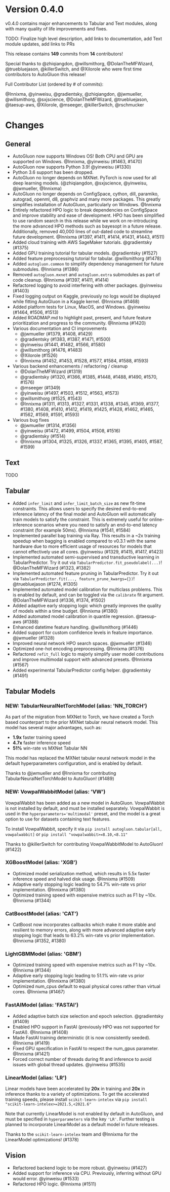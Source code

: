 # Version 0.4.0

v0.4.0 contains major enhancements to Tabular and Text modules, along with many quality of life improvements and fixes.

TODO: Finalize high level description, add links to documentation, add Text module updates, add links to PRs

This release contains **149** commits from **14** contributors!

Special thanks to @zhiqiangdon, @willsmithorg, @DolanTheMFWizard, @truebluejason, @killerSwitch, and @Xilorole who were first time contributors to AutoGluon this release!

Full Contributor List (ordered by # of commits):

@Innixma, @yinweisu, @gradientsky, @zhiqiangdon, @jwmueller, @willsmithorg, @sxjscience, @DolanTheMFWizard, @truebluejason, @taesup-aws, @Xilorole, @mseeger, @killerSwitch, @rschmucker

# Changes

## General

- AutoGluon now supports Windows OS! Both CPU and GPU are supported on Windows. @Innixma, @yinweisu (#1463, #1470)
- AutoGluon now supports Python 3.9! @yinweisu (#1330)
- Python 3.6 support has been dropped.
- AutoGluon no longer depends on MXNet. PyTorch is now used for all deep learning models. (@zhiqiangdon, @sxjscience, @yinweisu, @jwmueller, @Innixma)
- AutoGluon no longer depends on ConfigSpace, cython, dill, paramiko, autograd, openml, d8, graphviz and many more packages.
This greatly simplifies installation of AutoGluon, particularly on Windows. @Innixma
- Entirely refactored HPO logic to break dependencies on ConfigSpace and improve stability and ease of development.
HPO has been simplified to use random search in this release while we work on
re-introducing the more advanced HPO methods such as bayesopt in a future release.
Additionally, removed 40,000 lines of out-dated code to streamline future development.
@Innixma (#1397, #1411, #1414, #1431, #1443, #1511)
- Added cloud training with AWS SageMaker tutorials. @gradientsky (#1375)
- Added GPU training tutorial for tabular models. @gradientsky (#1527)
- Added feature preprocessing tutorial for tabular. @willsmithorg (#1478)
- Added `autogluon.common` to simplify dependency management for future submodules. @Innixma (#1386)
- Removed `autogluon.mxnet` and `autogluon.extra` submodules as part of code cleanup. @Innixma (#1397, #1411, #1414)
- Refactored logging to avoid interfering with other packages. @yinweisu (#1403)
- Fixed logging output on Kaggle, previously no logs would be displayed while fitting AutoGluon in a Kaggle kernel. @Innixma (#1468)
- Added platform tests for Linux, MacOS, and Windows. @yinweisu (#1464, #1506, #1513)
- Added ROADMAP.md to highlight past, present, and future feature prioritization and progress to the community. @Innixma (#1420)
- Various documentation and CI improvements
  - @jwmueller (#1379, #1408, #1429)
  - @gradientsky (#1383, #1387, #1471, #1500)
  - @yinweisu (#1441, #1482, #1566, #1580)
  - @willsmithorg (#1476, #1483)
  - @Xilorole (#1526)
  - @Innixma (#1452, #1453, #1528, #1577, #1584, #1588, #1593)
- Various backend enhancements / refactoring / cleanup
  - @DolanTheMFWizard (#1319)
  - @gradientsky (#1320, #1366, #1385, #1448, #1488, #1490, #1570, #1576)
  - @mseeger (#1349)
  - @yinweisu (#1497, #1503, #1512, #1563, #1573)
  - @willsmithorg (#1525, #1543)
  - @Innixma (#1311, #1313, #1327, #1331, #1338, #1345, #1369, #1377, #1380, #1408, #1410, #1412, #1419, #1425, #1428, #1462, #1465, #1562, #1569, #1591, #1593)
- Various bug fixes
  - @jwmueller (#1314, #1356)
  - @yinweisu (#1472, #1499, #1504, #1508, #1516)
  - @gradientsky (#1514)
  - @Innixma (#1304, #1325, #1326, #1337, #1365, #1395, #1405, #1587, #1599)

## Text

TODO

## Tabular

- Added `infer_limit` and `infer_limit_batch_size` as new fit-time constraints. This allows users to specify
the desired end-to-end inference latency of the final model and AutoGluon will automatically train models
to satisfy the constraint. This is extremely useful for online-inference scenarios where you need to satisfy an
end-to-end latency constraint (for example 50ms). @Innixma (#1541, #1584)
- Implemented parallel bag training via Ray. This results in a ~2x training speedup when bagging is enabled
compared to v0.3.1 with the same hardware due to more efficient usage of resources
for models that cannot effectively use all cores. @yinweisu (#1329, #1415, #1417, #1423)
- Implemented automated semi-supervised and transductive learning in TabularPredictor.
Try it out via `TabularPredictor.fit_pseudolabel(...)`! @DolanTheMFWizard (#1323, #1382)
- Implemented automated feature pruning in TabularPredictor.
Try it out via `TabularPredictor.fit(..., feature_prune_kwargs={})`! @truebluejason (#1274, #1305)
- Implemented automated model calibration for multiclass problems.
This is enabled by default, and can be toggled via the `calibrate` fit argument. @DolanTheMFWizard (#1336, #1374, #1502)
- Added adaptive early stopping logic which greatly improves the quality of models within a time budget. @Innixma (#1380)
- Added automated model calibration in quantile regression. @taesup-aws (#1388)
- Enhanced datetime feature handling. @willsmithorg (#1446)
- Added support for custom confidence levels in feature importance. @jwmueller (#1328)
- Improved neural network HPO search spaces. @jwmueller (#1346)
- Optimized one-hot encoding preprocessing. @Innixma (#1376)
- Refactored `refit_full` logic to majorly simplify user model contributions and improve multimodal support with advanced presets. @Innixma (#1567)
- Added experimental TabularPredictor config helper. @gradientsky (#1491)

## Tabular Models

### NEW: TabularNeuralNetTorchModel (alias: 'NN_TORCH')

As part of the migration from MXNet to Torch, we have created a Torch based counterpart
to the prior MXNet tabular neural network model. This model has several major advantages, such as:

- **1.9x** faster training speed
- **4.7x** faster inference speed
- **51%** win-rate vs MXNet Tabular NN

This model has replaced the MXNet tabular neural network model in the default hyperparameters configuration,
and is enabled by default.

Thanks to @jwmueller and @Innixma for contributing TabularNeuralNetTorchModel to AutoGluon! (#1489)

### NEW: VowpalWabbitModel (alias: 'VW')

VowpalWabbit has been added as a new model in AutoGluon. VowpalWabbit is not installed by default, and must be installed separately.
VowpalWabbit is used in the `hyperparameters='multimodal'` preset, and the model is a great option to use for datasets containing text features.

To install VowpalWabbit, specify it via `pip install autogluon.tabular[all, vowpalwabbit]` or `pip install "vowpalwabbit>=8.10,<8.11"`

Thanks to @killerSwitch for contributing VowpalWabbitModel to AutoGluon! (#1422)

### XGBoostModel (alias: 'XGB')

- Optimized model serialization method, which results in 5.5x faster inference speed and halved disk usage. @Innixma (#1509)
- Adaptive early stopping logic leading to 54.7% win-rate vs prior implementation. @Innixma (#1380)
- Optimized training speed with expensive metrics such as F1 by ~10x. @Innixma (#1344)

### CatBoostModel (alias: 'CAT')

- CatBoost now incorporates callbacks which make it more stable and resilient to memory errors,
along with more advanced adaptive early stopping logic that leads to 63.2% win-rate vs prior implementation. @Innixma (#1352, #1380)

### LightGBMModel (alias: 'GBM')

- Optimized training speed with expensive metrics such as F1 by ~10x. @Innixma (#1344)
- Adaptive early stopping logic leading to 51.1% win-rate vs prior implementation. @Innixma (#1380)
- Optimized num_cpus default to equal physical cores rather than virtual cores. @Innixma (#1467)

### FastAIModel (alias: 'FASTAI')

- Added adaptive batch size selection and epoch selection. @gradientsky (#1409)
- Enabled HPO support in FastAI (previously HPO was not supported for FastAI). @Innixma (#1408)
- Made FastAI training deterministic (it is now consistently seeded). @Innixma (#1419)
- Fixed GPU specification in FastAI to respect the num_gpus parameter. @Innixma (#1421)
- Forced correct number of threads during fit and inference to avoid issues with global thread updates. @yinweisu (#1535)

### LinearModel (alias: 'LR')

Linear models have been accelerated by **20x** in training and **20x** in inference thanks to a variety of optimizations.
To get the accelerated training speeds, please install `scikit-learn-intelex` via `pip install "scikit-learn-intelex>=2021.5,<2021.6"`

Note that currently LinearModel is not enabled by default in AutoGluon,
and must be specified in `hyperparameters` via the key `'LR'`.
Further testing is planned to incorporate LinearModel as a default model in future releases.

Thanks to the `scikit-learn-intelex` team and @Innixma for the LinearModel optimizations! (#1378)

## Vision

- Refactored backend logic to be more robust. @yinweisu (#1427)
- Added support for inference via CPU. Previously, inferring without GPU would error. @yinweisu (#1533)
- Refactored HPO logic. @Innixma (#1511)